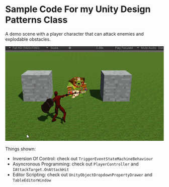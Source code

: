 Sample Code For my Unity Design Patterns Class
====

A demo scene with a player character that can attack enemies and explodable obstacles.

![gif](./sample.gif)

Things shown:

* Inversion Of Control: check out `TriggerEventStateMachineBehaviour`
* Asyncronous Programming: check out `PlayerController` and `IAttackTarget.OnAttackHit`
* Editor Scripting: check out `UnityObjectDropdownPropertyDrawer` and `TableEditorWindow`